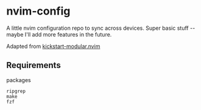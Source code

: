 # nvim-config

A little nvim configuration repo to sync across devices. Super basic stuff -- maybe I'll add more features in the future. 


Adapted from [kickstart-modular.nvim](https://github.com/dam9000/kickstart-modular.nvim)

## Requirements

packages
```
ripgrep
make
fzf
```


